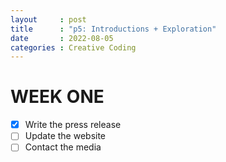 ```yaml
---
layout     : post
title      : "p5: Introductions + Exploration"
date       : 2022-08-05
categories : Creative Coding
---
```


# WEEK ONE

- [x] Write the press release
- [ ] Update the website
- [ ] Contact the media